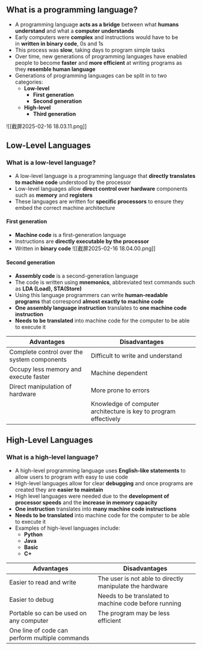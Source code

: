 ## What is a programming language?
- A programming language **acts as a bridge** between what **humans understand** and what a **computer understands**
- Early computers were **complex** and instructions would have to be in **written in binary code**, 0s and 1s
- This process was **slow**, taking days to program simple tasks
- Over time, new generations of programming languages have enabled people to become **faster** and **more efficient** at writing programs as they **resemble human language**
- Generations of programming languages can be split in to two categories:
    - **Low-level**
        - **First generation**
        - **Second generation**
    - **High-level**
        - **Third generation**
        
![[截屏2025-02-16 18.03.11.png]]
## Low-Level Languages

### What is a low-level language?
- A low-level language is a programming language that **directly translates to machine code** understood by the processor
- Low-level languages allow **direct control over hardware** components such as **memory** and **registers**
- These languages are written for **specific processors** to ensure they embed the correct machine architecture
#### First generation
- **Machine code** is a first-generation language
- Instructions are **directly executable by the processor**
- Written in **binary code**
    ![[截屏2025-02-16 18.04.00.png]]

#### Second generation
- **Assembly code** is a second-generation language
- The code is written using **mnemonics**, abbreviated text commands such as **LDA (Load), STA(Store)** 
- Using this language programmers can write **human-readable programs** that correspond **almost exactly to machine code**
- **One assembly language instruction** translates to **one machine code instruction**
- **Needs to be translated** into machine code for the computer to be able to execute it

|**Advantages**|**Disadvantages**|
|---|---|
|Complete control over the system components|Difficult to write and understand|
|Occupy less memory and execute faster|Machine dependent|
|Direct manipulation of hardware|More prone to errors|
||Knowledge of computer architecture is key to program effectively|

## High-Level Languages

### What is a high-level language?
- A high-level programming language uses **English-like statements** to allow users to program with easy to use code
- High-level languages allow for clear **debugging** and once programs are created they are **easier to maintain**
- High level languages were needed due to the **development of processor speeds** and the **increase in memory capacity**
- **One instruction** translates into **many machine code instructions**
- **Needs to be translated** into machine code for the computer to be able to execute it
- Examples of high-level languages include:
    - **Python**
    - **Java**
    - **Basic**
    - **C+**

|**Advantages**|**Disadvantages**|
|---|---|
|Easier to read and write|The user is not able to directly manipulate the hardware|
|Easier to debug|Needs to be translated to machine code before running|
|Portable so can be used on any computer|The program may be less efficient|
|One line of code can perform multiple commands||
